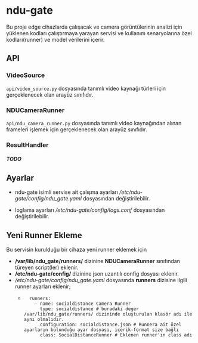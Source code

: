 # ndu-gate

Bu proje edge cihazlarda çalışacak ve camera görüntülerinin 
analizi için yüklenen kodları çalıştırmaya yarayan servisi ve 
kullanım senaryolarına özel kodları(runner) ve model verilerini içerir.


## API

### VideoSource

```api/video_source.py``` dosyasında tanımlı video kaynağı türleri için gerçeklenecek olan arayüz sınıfıdır.


### NDUCameraRunner

```api/ndu_camera_runner.py``` dosyasında tanımlı video kaynağından alınan frameleri
 işlemek için gerçeklenecek olan arayüz sınıfıdır.

### ResultHandler

##### TODO

## Ayarlar

* ndu-gate isimli servise ait çalışma ayarları  */etc/ndu-gate/config/ndu_gate.yaml* dosyasından değiştirilebilir.

* loglama ayarları */etc/ndu-gate/config/logs.conf* dosyasından değiştirilebilir.

## Yeni Runner Ekleme

Bu servisin kurulduğu bir cihaza yeni runner eklemek için
 * **/var/lib/ndu_gate/runners/** dizinine **NDUCameraRunner** sınıfından türeyen script(ler) eklenir.
 * **/etc/ndu-gate/config/** dizinine json uzantılı config dosyası eklenir.
 * */etc/ndu-gate/config/ndu_gate.yaml* dosyasında **runners** dizisine ilgili runner ayarları eklenir;
    * ```
        runners:
          - name: socialdistance Camera Runner
            type: socialdistance # buradaki deger /var/lib/ndu_gate/runners/ dizininde oluşturulan klasör adı ile aynı olmalıdır.
            configuration: socialdistance.json # Runnera ait özel ayarların bulunduğu ayar dosyası, içerik-format size bağlı
            class: SocialDistanceRunner # Eklenen runner'ın class adı
        ```


